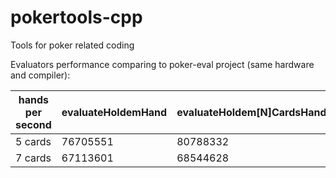 # pokertools-cpp
Tools for poker related coding

Evaluators performance comparing to poker-eval project (same hardware and compiler):

| hands per second | evaluateHoldemHand | evaluateHoldem[N]CardsHand | poker-eval |
|------------------|--------------------|----------------------------|------------|
| 5 cards          | 76705551           | 80788332                   | 73925661   |
| 7 cards          | 67113601           | 68544628                   | 64718858   |